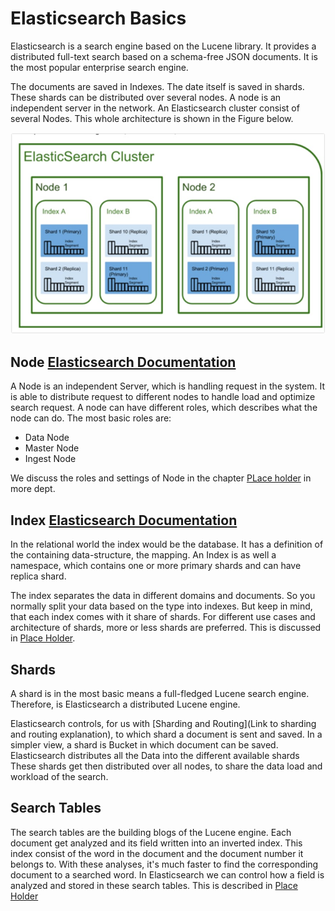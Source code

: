 # Elasticsearch Basics

Elasticsearch is a search engine based on the Lucene library.
It provides a distributed full-text search based on a schema-free JSON documents. It is the most popular enterprise search engine.

The documents are saved in Indexes. The date itself is saved in shards.
These shards can be distributed over several nodes.
A node is an independent server in the network.
An Elasticsearch cluster consist of several Nodes. This whole architecture is shown in the Figure below.

![Elasticsearch Cluster Visualization](./ElasticSearch-Cluster.png)

## Node [Elasticsearch Documentation](https://www.elastic.co/guide/en/elasticsearch/reference/current/modules-node.html)

A Node is an independent Server, which is handling request in the system.
It is able to distribute request to different nodes to handle load and optimize search request.
A node can have different roles, which describes what the node can do.
The most basic roles are:

* Data Node
* Master Node
* Ingest Node

We discuss the roles and settings of Node in the chapter [PLace holder](ToSomeWhere) in more dept.

## Index [Elasticsearch Documentation](https://www.elastic.co/guide/en/elasticsearch/reference/current/docs-index_.html)

In the relational world the index would be the database.
It has a definition of the containing data-structure, the mapping.
An Index is as well a namespace, which contains one or more primary shards and can have replica shard.

The index separates the data in different domains and documents.
So you normally split your data based on the type into indexes.
But keep in mind, that each index comes with it share of shards.
For different use cases and architecture of shards, more or less shards are preferred.
This is discussed in [Place Holder](TooSomeWhere).

## Shards

A shard is in the most basic means a full-fledged Lucene search engine.
Therefore, is Elasticsearch a distributed Lucene engine.

Elasticsearch controls, for us with [Sharding and Routing](Link to sharding and routing explanation), to which shard a document is sent and saved.
In a simpler view, a shard is Bucket in which document can be saved.
Elasticsearch distributes all the Data into the different available shards
These shards get then distributed over all nodes, to share the data load and workload of the search.

## Search Tables

The search tables are the building blogs of the Lucene engine.
Each document get analyzed and its field written into an inverted index.
This index consist of the word in the document and the document number it belongs to.
With these analyses, it's much faster to find the corresponding document to a searched word.
In Elasticsearch we can control how a field is analyzed and stored in these search tables.
This is described in [Place Holder](tooooSomeWhere)
